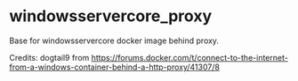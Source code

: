 # windowsservercore_proxy
Base for windowsservercore docker image behind proxy.

Credits:
dogtail9 from
https://forums.docker.com/t/connect-to-the-internet-from-a-windows-container-behind-a-http-proxy/41307/8
